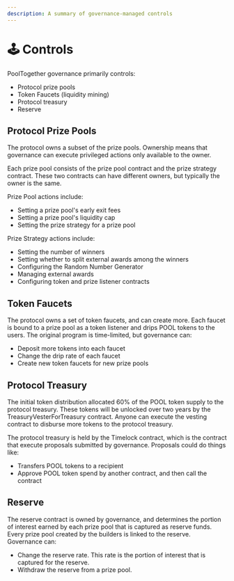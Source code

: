 ```yaml
---
description: A summary of governance-managed controls
---
```


# 🕹️ Controls

PoolTogether governance primarily controls:

* Protocol prize pools
* Token Faucets \(liquidity mining\)
* Protocol treasury
* Reserve

## Protocol Prize Pools

The protocol owns a subset of the prize pools.  Ownership means that governance can execute privileged actions only available to the owner.

Each prize pool consists of the prize pool contract and the prize strategy contract.  These two contracts can have different owners, but typically the owner is the same.

Prize Pool actions include:

* Setting a prize pool's early exit fees
* Setting a prize pool's liquidity cap
* Setting the prize strategy for a prize pool

Prize Strategy actions include:

* Setting the number of winners
* Setting whether to split external awards among the winners
* Configuring the Random Number Generator
* Managing external awards
* Configuring token and prize listener contracts

## Token Faucets

The protocol owns a set of token faucets, and can create more.  Each faucet is bound to a prize pool as a token listener and drips POOL tokens to the users.  The original program is time-limited, but governance can:

* Deposit more tokens into each faucet
* Change the drip rate of each faucet
* Create new token faucets for new prize pools

## Protocol Treasury

The initial token distribution allocated 60% of the POOL token supply to the protocol treasury.  These tokens will be unlocked over two years by the TreasuryVesterForTreasury contract.  Anyone can execute the vesting contract to disburse more tokens to the protocol treasury.

The protocol treasury is held by the Timelock contract, which is the contract that execute proposals submitted by governance.  Proposals could do things like:

* Transfers POOL tokens to a recipient
* Approve POOL token spend by another contract, and then call the contract

## Reserve

The reserve contract is owned by governance, and determines the portion of interest earned by each prize pool that is captured as reserve funds.  Every prize pool created by the builders is linked to the reserve.  Governance can:

* Change the reserve rate.  This rate is the portion of interest that is captured for the reserve.
* Withdraw the reserve from a prize pool.

